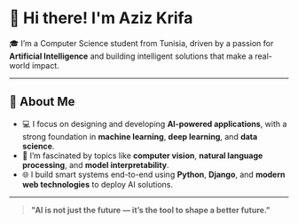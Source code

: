 # 👋 Hi there! I'm **Aziz Krifa**

🎓 I’m a Computer Science student from Tunisia, driven by a passion for **Artificial Intelligence** and building intelligent solutions that make a real-world impact.

---

## 🤖 About Me  

- 💻 I focus on designing and developing **AI-powered applications**, with a strong foundation in **machine learning**, **deep learning**, and **data science**.  
- 🧠 I’m fascinated by topics like **computer vision**, **natural language processing**, and **model interpretability**.  
- 🌐 I build smart systems end-to-end using **Python**, **Django**, and **modern web technologies** to deploy AI solutions.  
---

> **"AI is not just the future — it’s the tool to shape a better future."**


